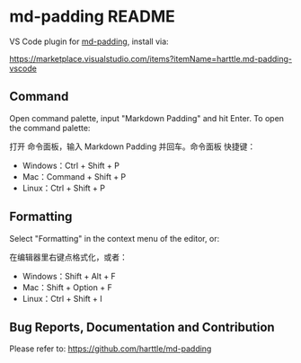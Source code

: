 # md-padding README

VS Code plugin for [md-padding][md-padding], install via:

https://marketplace.visualstudio.com/items?itemName=harttle.md-padding-vscode

## Command

Open command palette, input "Markdown Padding" and hit Enter. To open the command palette:

打开 命令面板，输入 Markdown Padding 并回车。命令面板 快捷键：

- Windows：Ctrl + Shift + P
- Mac：Command + Shift + P
- Linux：Ctrl + Shift + P

## Formatting

Select "Formatting" in the context menu of the editor, or:

在编辑器里右键点格式化，或者：

- Windows：Shift + Alt + F
- Mac：Shift + Option + F
- Linux：Ctrl + Shift + I

## Bug Reports, Documentation and Contribution

Please refer to: <https://github.com/harttle/md-padding>

[md-padding]: https://github.com/harttle/md-padding
